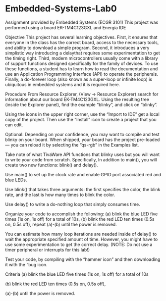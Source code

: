 # Embedded-Systems-Lab0
Assignment provided by Embedded Systems (ECGR 3101)
This project was performed using a board EK-TM4C123GXL and Energia IDE


Objective
This project has several learning objectives.  First, it ensures that everyone in the class has the correct board, access to the necessary tools, and ability to download a simple program. Second, it introduces a very simplistic way introducing a delaythat requires some experimentation to get the timing right. Third, modern microcontrollers usually come with a library of support functions designed specifically for the family of devices. To use these functions, a student has to learn how to read the documentation and use an Application Programming Interface (API) to operate the peripherals.  Finally, a do-forever loop (also known as a super-loop or infinite loop) is ubiquitous in embedded systems and it is required here.

Procedure
From Resource Explorer, (View -> Resource Explorer) search for information about our board EK-TM4C123GXL.
Using the resulting tree (inside the Explorer panel), find the example “blinky”, and click on “blinky”.

Using the icons in the upper right corner, use the “Import to IDE” get a local copy of the project. Then use the “Install” icon to create a project that you can edit.

Optional: Depending on your confidence, you may want to compile and test blinky on your board. When shipped, your board has the project pre-loaded — you can reload it by selecting the “qs-rgb” in the Examples list.

Take note of what TivaWare API functions that blinky uses but you will want to write your code from scratch. Specifically,
In addition to main(), you will create two new functions: blink() and delay().

Use main() to set up the clock rate and enable GPIO port associated red and blue LEDs.

Use blink() that takes three arguments: the first specifies the color, the blink rate, and the last is how many times to blink the color.

Use delay() to write a do-nothing loop that simply consumes time.

Organize your code to accomplish the following: (a) blink the blue LED five times (1s on, 1s off) for a total of 10s, (b) blink the red LED ten times (0.5s on, 0.5s off), repeat (a)-(b) until the power is removed.

You can estimate how many loop iterations are needed inside of delay() to wait the appropriate specified amount of time. However, you might have to use some experimentation to get the correct delay. (NOTE: Do not use a timer peripheral or interrupts for this lab!)

Test your code, by compiling with the “hammer icon” and then downloading it with the “bug icon.

Criteria
(a) blink the blue LED five times (1s on, 1s off) for a total of 10s

(b) blink the red LED ten times (0.5s on, 0.5s off), 

(a)-(b) until the power is removed.
